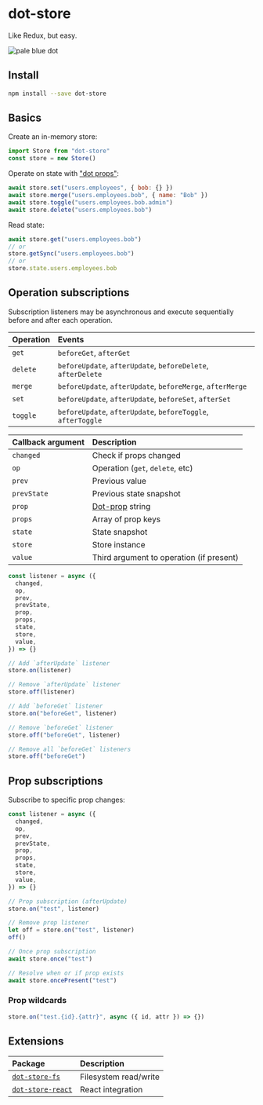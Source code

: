 # dot-store

Like Redux, but easy.

![pale blue dot](https://qph.fs.quoracdn.net/main-qimg-347d2c178e6bf511ee5b91e8276c79fa)

## Install

```bash
npm install --save dot-store
```

## Basics

Create an in-memory store:

```js
import Store from "dot-store"
const store = new Store()
```

Operate on state with ["dot props"](https://github.com/debitoor/dot-prop-immutable#readme):

```js
await store.set("users.employees", { bob: {} })
await store.merge("users.employees.bob", { name: "Bob" })
await store.toggle("users.employees.bob.admin")
await store.delete("users.employees.bob")
```

Read state:

```js
await store.get("users.employees.bob")
// or
store.getSync("users.employees.bob")
// or
store.state.users.employees.bob
```

## Operation subscriptions

Subscription listeners may be asynchronous and execute sequentially before and after each operation.

| Operation | Events                                                       |
| :-------- | :----------------------------------------------------------- |
| `get`     | `beforeGet`, `afterGet`                                      |
| `delete`  | `beforeUpdate`, `afterUpdate`, `beforeDelete`, `afterDelete` |
| `merge`   | `beforeUpdate`, `afterUpdate`, `beforeMerge`, `afterMerge`   |
| `set`     | `beforeUpdate`, `afterUpdate`, `beforeSet`, `afterSet`       |
| `toggle`  | `beforeUpdate`, `afterUpdate`, `beforeToggle`, `afterToggle` |

| Callback argument | Description                                                              |
| :---------------- | :----------------------------------------------------------------------- |
| `changed`         | Check if props changed                                                   |
| `op`              | Operation (`get`, `delete`, etc)                                         |
| `prev`            | Previous value                                                           |
| `prevState`       | Previous state snapshot                                                  |
| `prop`            | [Dot-prop](https://github.com/debitoor/dot-prop-immutable#readme) string |
| `props`           | Array of prop keys                                                       |
| `state`           | State snapshot                                                           |
| `store`           | Store instance                                                           |
| `value`           | Third argument to operation (if present)                                 |

```js
const listener = async ({
  changed,
  op,
  prev,
  prevState,
  prop,
  props,
  state,
  store,
  value,
}) => {}

// Add `afterUpdate` listener
store.on(listener)

// Remove `afterUpdate` listener
store.off(listener)

// Add `beforeGet` listener
store.on("beforeGet", listener)

// Remove `beforeGet` listener
store.off("beforeGet", listener)

// Remove all `beforeGet` listeners
store.off("beforeGet")
```

## Prop subscriptions

Subscribe to specific prop changes:

```js
const listener = async ({
  changed,
  op,
  prev,
  prevState,
  prop,
  props,
  state,
  store,
  value,
}) => {}

// Prop subscription (afterUpdate)
store.on("test", listener)

// Remove prop listener
let off = store.on("test", listener)
off()

// Once prop subscription
await store.once("test")

// Resolve when or if prop exists
await store.oncePresent("test")
```

### Prop wildcards

```js
store.on("test.{id}.{attr}", async ({ id, attr }) => {})
```

## Extensions

| Package                                                                                             | Description           |
| :-------------------------------------------------------------------------------------------------- | :-------------------- |
| [`dot-store-fs`](https://github.com/invrs/dot-store/tree/master/packages/dot-store-fs#readme)       | Filesystem read/write |
| [`dot-store-react`](https://github.com/invrs/dot-store/tree/master/packages/dot-store-react#readme) | React integration     |
